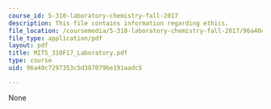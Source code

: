 ```yaml
---
course_id: 5-310-laboratory-chemistry-fall-2017
description: This file contains information regarding ethics.
file_location: /coursemedia/5-310-laboratory-chemistry-fall-2017/96a40c7297353c5d387079be191aadc5_MIT5_310F17_Laboratory.pdf
file_type: application/pdf
layout: pdf
title: MIT5_310F17_Laboratory.pdf
type: course
uid: 96a40c7297353c5d387079be191aadc5

---
```

None
